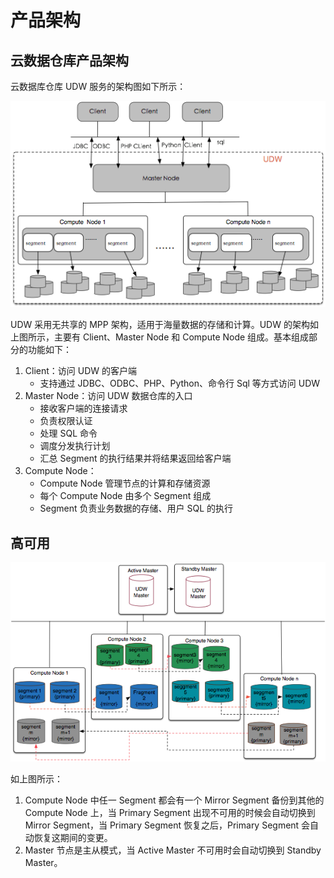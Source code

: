 # 产品架构

## 云数据仓库产品架构

云数据库仓库 UDW 服务的架构图如下所示：

![image](/images/architecture1.png)

UDW 采用无共享的 MPP 架构，适用于海量数据的存储和计算。UDW 的架构如上图所示，主要有 Client、Master Node 和 Compute Node 组成。基本组成部分的功能如下：

1. Client：访问 UDW 的客户端
    * 支持通过 JDBC、ODBC、PHP、Python、命令行 Sql 等方式访问 UDW
2. Master Node：访问 UDW 数据仓库的入口
    * 接收客户端的连接请求
    * 负责权限认证
    * 处理 SQL 命令
    * 调度分发执行计划
    * 汇总 Segment 的执行结果并将结果返回给客户端
3. Compute Node：
    * Compute Node 管理节点的计算和存储资源
    * 每个 Compute Node 由多个 Segment 组成
    * Segment 负责业务数据的存储、用户 SQL 的执行

## 高可用

![image](/images/architecture2.png)

如上图所示：

1. Compute Node 中任一 Segment 都会有一个 Mirror Segment 备份到其他的 Compute Node 上，当 Primary Segment 出现不可用的时候会自动切换到 Mirror Segment，当 Primary Segment 恢复之后，Primary Segment 会自动恢复这期间的变更。
2. Master 节点是主从模式，当 Active Master 不可用时会自动切换到 Standby Master。

